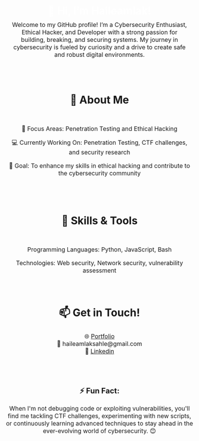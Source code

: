 <div align="center">
<h1 style="color: white; font-weight: bold; margin: 10px;" >👋 Hi, I’m Haileamlak!</h1>
<p style="font-size: 16px; margin:10px;">
Welcome to my GitHub profile! I’m a Cybersecurity Enthusiast, Ethical Hacker, and Developer with a strong passion for building, breaking, and securing systems. My journey in cybersecurity is fueled by curiosity and a drive to create safe and robust digital environments.
</p>
  <br>
  <br>
<h1 style="line-height: 2.5; margin: 32px;">
🚀 About Me
</h1>

<p style="font-size: 16px;">
🌟 Focus Areas: Penetration Testing and Ethical Hacking
</p>

<p style="font-size: 16px;">
💻 Currently Working On: Penetration Testing, CTF challenges, and security research
</p>

<p style="font-size: 16px;">
🎯 Goal: To enhance my skills in ethical hacking and contribute to the cybersecurity community
</p>
  <br>
  <br>
<h1 style="line-height: 2.5; margin: 32px;">
🔧 Skills & Tools
</h1>

<p style="font-size: 16px; ">
Programming Languages: Python, JavaScript, Bash
</p>

<p style="font-size: 16px;">
Technologies: Web security, Network security, vulnerability assessment
</p>
  <br>
  <br>
<h1 style="line-height: 1.5; margin: 32px">
📫 Get in Touch!
</h1>

<p style="font-size: 16px;">
🌐 <a href="https://haileamlaksahle.netlify.app/" target="_blank" style="font-size: 16px;">Portfolio</a><br>
📧 <span style="font-size: 16px;" >haileamlaksahle@gmail.com</span><br>
💼 <a href="https://www.linkedin.com/in/haileamlak-sahle-80986b269" target="_blank" style="font-size: 16px;">Linkedin</a>
</p>
  <br>
  <br>
<h2 style="font-size: 20px; margin-top: 32px;">
⚡ Fun Fact:
</h2>
<p style="font-size: 16px;">
When I'm not debugging code or exploiting vulnerabilities, you'll find me tackling CTF challenges, experimenting with new scripts, or continuously learning advanced techniques to stay ahead in the ever-evolving world of cybersecurity. 😊
</p>
</div>
